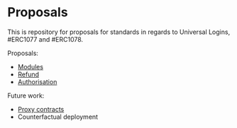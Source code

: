 # Proposals

This is repository for proposals for standards in regards to Universal Logins, #ERC1077 and #ERC1078.

Proposals:
* [Modules](/modules.md)
* [Refund](/refund.md)
* [Authorisation](/authorisation.md)

Future work:
* [Proxy contracts](/proxy.md)
* Counterfactual deployment

